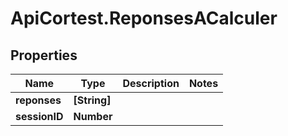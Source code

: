 # ApiCortest.ReponsesACalculer

## Properties

Name | Type | Description | Notes
------------ | ------------- | ------------- | -------------
**reponses** | **[String]** |  | 
**sessionID** | **Number** |  | 


